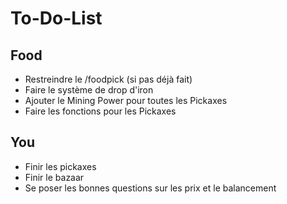 # To-Do-List

## Food

- Restreindre le /foodpick (si pas déjà fait)
- Faire le système de drop d'iron
- Ajouter le Mining Power pour toutes les Pickaxes
- Faire les fonctions pour les Pickaxes

## You

- Finir les pickaxes
- Finir le bazaar
- Se poser les bonnes questions sur les prix et le balancement
